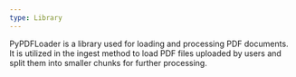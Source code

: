 ```yaml
---
type: Library
---
```


PyPDFLoader is a library used for loading and processing PDF documents. It is utilized in the ingest method to load PDF files uploaded by users and split them into smaller chunks for further processing.
